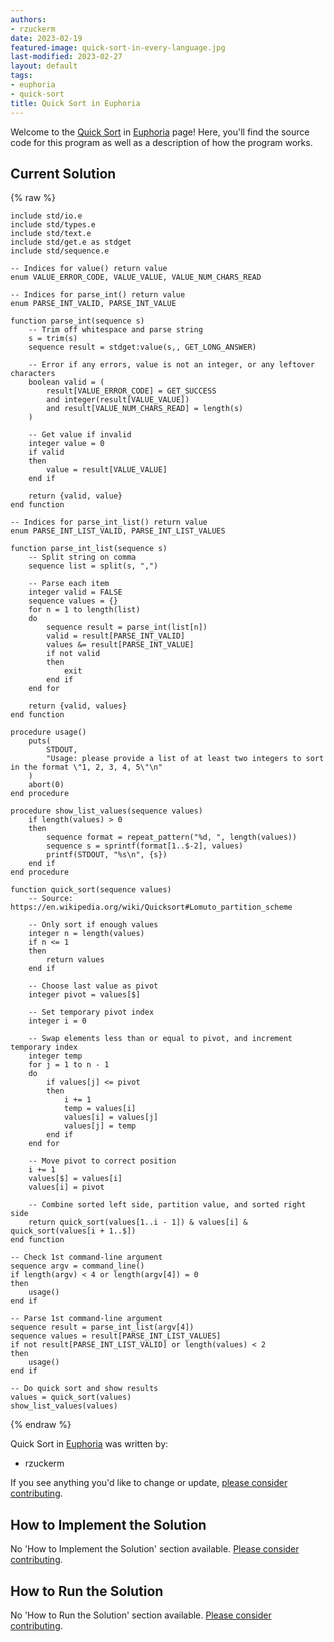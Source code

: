 ```yaml
---
authors:
- rzuckerm
date: 2023-02-19
featured-image: quick-sort-in-every-language.jpg
last-modified: 2023-02-27
layout: default
tags:
- euphoria
- quick-sort
title: Quick Sort in Euphoria
---
```


Welcome to the [Quick Sort](https://sampleprograms.io/projects/quick-sort) in [Euphoria](https://sampleprograms.io/languages/euphoria) page! Here, you'll find the source code for this program as well as a description of how the program works.

## Current Solution

{% raw %}

```euphoria
include std/io.e
include std/types.e
include std/text.e
include std/get.e as stdget
include std/sequence.e

-- Indices for value() return value
enum VALUE_ERROR_CODE, VALUE_VALUE, VALUE_NUM_CHARS_READ

-- Indices for parse_int() return value
enum PARSE_INT_VALID, PARSE_INT_VALUE

function parse_int(sequence s)
    -- Trim off whitespace and parse string
    s = trim(s)
    sequence result = stdget:value(s,, GET_LONG_ANSWER)

    -- Error if any errors, value is not an integer, or any leftover characters
    boolean valid = (
        result[VALUE_ERROR_CODE] = GET_SUCCESS
        and integer(result[VALUE_VALUE])
        and result[VALUE_NUM_CHARS_READ] = length(s)
    )

    -- Get value if invalid
    integer value = 0
    if valid
    then
        value = result[VALUE_VALUE]
    end if

    return {valid, value}
end function

-- Indices for parse_int_list() return value
enum PARSE_INT_LIST_VALID, PARSE_INT_LIST_VALUES

function parse_int_list(sequence s)
    -- Split string on comma
    sequence list = split(s, ",")

    -- Parse each item
    integer valid = FALSE
    sequence values = {}
    for n = 1 to length(list)
    do
        sequence result = parse_int(list[n])
        valid = result[PARSE_INT_VALID]
        values &= result[PARSE_INT_VALUE]
        if not valid
        then
            exit
        end if
    end for

    return {valid, values}
end function

procedure usage()
    puts(
        STDOUT, 
        "Usage: please provide a list of at least two integers to sort in the format \"1, 2, 3, 4, 5\"\n"
    )
    abort(0)
end procedure

procedure show_list_values(sequence values)
    if length(values) > 0
    then
        sequence format = repeat_pattern("%d, ", length(values))
        sequence s = sprintf(format[1..$-2], values)
        printf(STDOUT, "%s\n", {s})
    end if
end procedure

function quick_sort(sequence values)
    -- Source: https://en.wikipedia.org/wiki/Quicksort#Lomuto_partition_scheme

    -- Only sort if enough values
    integer n = length(values)
    if n <= 1
    then
        return values
    end if

    -- Choose last value as pivot
    integer pivot = values[$]

    -- Set temporary pivot index
    integer i = 0

    -- Swap elements less than or equal to pivot, and increment temporary index
    integer temp
    for j = 1 to n - 1
    do
        if values[j] <= pivot
        then
            i += 1
            temp = values[i]
            values[i] = values[j]
            values[j] = temp
        end if
    end for

    -- Move pivot to correct position
    i += 1
    values[$] = values[i]
    values[i] = pivot

    -- Combine sorted left side, partition value, and sorted right side
    return quick_sort(values[1..i - 1]) & values[i] & quick_sort(values[i + 1..$])
end function

-- Check 1st command-line argument
sequence argv = command_line()
if length(argv) < 4 or length(argv[4]) = 0
then
    usage()
end if

-- Parse 1st command-line argument
sequence result = parse_int_list(argv[4])
sequence values = result[PARSE_INT_LIST_VALUES]
if not result[PARSE_INT_LIST_VALID] or length(values) < 2
then
    usage()
end if

-- Do quick sort and show results
values = quick_sort(values)
show_list_values(values)

```

{% endraw %}

Quick Sort in [Euphoria](https://sampleprograms.io/languages/euphoria) was written by:

- rzuckerm

If you see anything you'd like to change or update, [please consider contributing](https://github.com/TheRenegadeCoder/sample-programs).

## How to Implement the Solution

No 'How to Implement the Solution' section available. [Please consider contributing](https://github.com/TheRenegadeCoder/sample-programs-website).

## How to Run the Solution

No 'How to Run the Solution' section available. [Please consider contributing](https://github.com/TheRenegadeCoder/sample-programs-website).